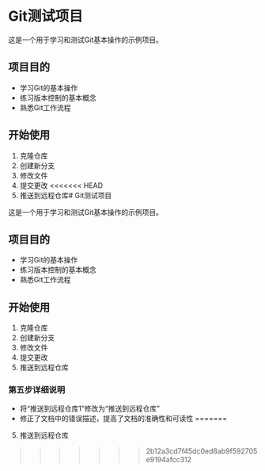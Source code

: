 # Git测试项目

这是一个用于学习和测试Git基本操作的示例项目。

## 项目目的

- 学习Git的基本操作
- 练习版本控制的基本概念
- 熟悉Git工作流程

## 开始使用

1. 克隆仓库
2. 创建新分支
3. 修改文件
4. 提交更改
<<<<<<< HEAD
5. 推送到远程仓库# Git测试项目

这是一个用于学习和测试Git基本操作的示例项目。

## 项目目的

- 学习Git的基本操作
- 练习版本控制的基本概念
- 熟悉Git工作流程

## 开始使用

1. 克隆仓库
2. 创建新分支
3. 修改文件
4. 提交更改
5. 推送到远程仓库

### 第五步详细说明

- 将“推送到远程仓库1”修改为“推送到远程仓库”
- 修正了文档中的错误描述，提高了文档的准确性和可读性
=======
5. 推送到远程仓库
>>>>>>> 2b12a3cd7f45dc0ed8ab9f592705e9194afcc312
